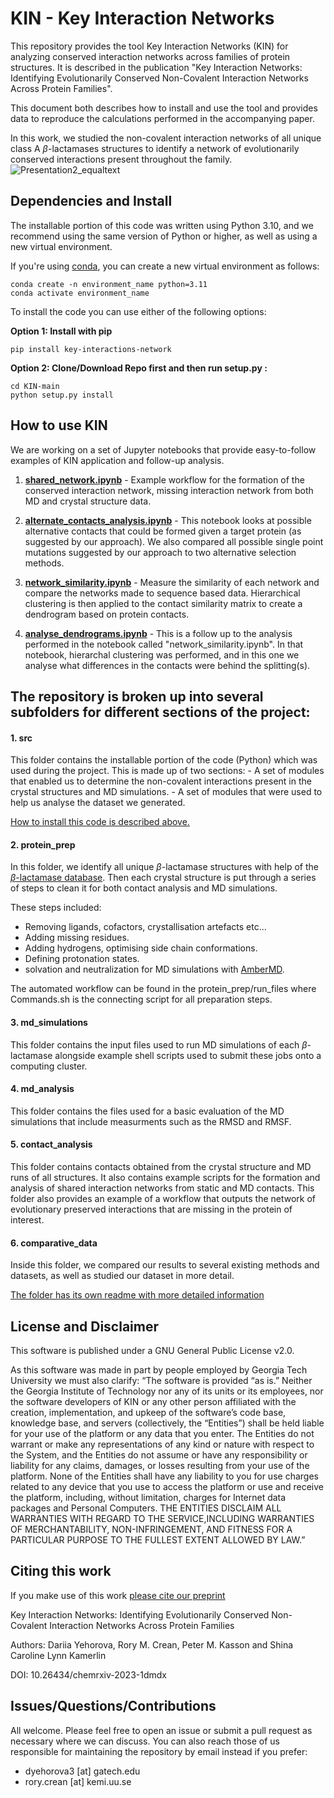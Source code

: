 # KIN - Key Interaction Networks

This repository provides the tool Key Interaction Networks (KIN) for analyzing conserved interaction networks across families of protein structures.  It is described in the publication "Key Interaction Networks: Identifying Evolutionarily Conserved Non-Covalent Interaction Networks Across Protein Families".

This document both describes how to install and use the tool and provides data to reproduce the calculations performed in the accompanying paper.

In this work, we studied the non-covalent interaction networks of all unique class A $\beta$-lactamases structures to identify a network of evolutionarily conserved interactions present throughout the family.
![Presentation2_equaltext](https://github.com/kamerlinlab/KIN/assets/66267331/d08b7e2e-b7c4-4fcc-b569-75077b1b652e)

## Dependencies and Install
The installable portion of this code was written using Python 3.10, and we recommend using the same version of Python or higher, as well as using a new virtual environment.

If you're using [conda](https://docs.conda.io/projects/conda/en/latest/user-guide/getting-started.html), you can create a new virtual environment as follows:
```
conda create -n environment_name python=3.11
conda activate environment_name
```

To install the code you can use either of the following options:

**Option 1: Install with pip**
```
pip install key-interactions-network
```

**Option 2: Clone/Download Repo first and then run setup.py :**

```
cd KIN-main
python setup.py install
```
## How to use KIN
   We are working on a set of Jupyter notebooks that provide easy-to-follow examples of KIN application and follow-up analysis.

   1. [**shared_network.ipynb**](https://github.com/kamerlinlab/KIN/blob/main/contact_analysis/shared_network.ipynb) - Example workflow for the formation of the conserved interaction network, missing interaction network from both MD and crystal structure data.

   2. [**alternate_contacts_analysis.ipynb**](https://github.com/kamerlinlab/KIN/blob/main/comparative_data/alternate_contacts_analysis.ipynb) - This notebook looks at possible alternative contacts that could be formed given a target protein (as suggested by our approach). We also compared all possible single point mutations suggested by our approach to two alternative selection methods.

 3. [**network_similarity.ipynb**](https://github.com/kamerlinlab/KIN/blob/main/comparative_data/network_similarity.ipynb) - Measure the similarity of each network and compare the networks made to sequence based data. Hierarchical clustering is then applied to the contact similarity matrix to create a dendrogram based on protein contacts.


4. [**analyse_dendrograms.ipynb**](https://github.com/kamerlinlab/KIN/blob/main/comparative_data/analyse_dendrograms.ipynb) - This is a follow up to the analysis performed in the notebook called "network_similarity.ipynb". In that notebook, hierarchal clustering was performed, and in this one we analyse what differences in the contacts were behind the splitting(s).

   
   
## The repository is broken up into several subfolders for different sections of the project:

#### 1. src
   This folder contains the installable portion of the code (Python) which was used during the project. This is made up of two sections:
      - A set of modules that enabled us to determine the non-covalent interactions present in the crystal structures and MD simulations.
      - A set of modules that were used to help us analyse the dataset we generated.

   [How to install this code is described above.](#dependencies-and-install)

#### 2. protein_prep
   In this folder, we identify all unique $\beta$-lactamase structures with help of the [$\beta$-lactamase database](http://bldb.eu/). Then each crystal structure is put through a series of steps to clean it for both contact analysis and MD simulations.

   These steps included:
   - Removing ligands, cofactors, crystallisation artefacts etc...
   - Adding missing residues.
   - Adding hydrogens, optimising side chain conformations.
   - Defining protonation states.
   - solvation and neutralization for MD simulations with [AmberMD](https://ambermd.org/).
     
The automated workflow can be found in the protein_prep/run_files where Commands.sh is the connecting script for all preparation steps. 

#### 3. md_simulations
   This folder contains the input files used to run MD simulations of each $\beta$-lactamase alongside example shell scripts used to submit these jobs onto a computing cluster.
   
#### 4. md_analysis
   This folder contains the files used for a basic evaluation of the MD simulations that include measurments such as the RMSD and RMSF. 
   
#### 5. contact_analysis
   This folder contains contacts obtained from the crystal structure and MD runs of all structures. It also contains example scripts for the formation and analysis of shared interaction networks from static and MD contacts. This folder also provides an example of a workflow that outputs the network of evolutionary preserved interactions that are missing in the protein of interest. 

#### 6. comparative_data
   Inside this folder, we compared our results to several existing methods and datasets, as well as studied our dataset in more detail.

   [The folder has its own readme with more detailed information](https://github.com/kamerlinlab/tools-project/tree/main/comparative_data#readme)

   
## License and Disclaimer

This software is published under a GNU General Public License v2.0.

As this software was made in part by people employed by Georgia Tech University we must also clarify: “The software is provided “as is.” Neither the Georgia Institute of Technology nor any of its units or its employees, nor the software developers of KIN or any other person affiliated with the creation, implementation, and upkeep of the software’s code base, knowledge base, and servers (collectively, the “Entities”) shall be held liable for your use of the platform or any data that you enter. The Entities do not warrant or make any representations of any kind or nature with respect to the System, and the Entities do not assume or have any responsibility or liability for any claims, damages, or losses resulting from your use of the platform. None of the Entities shall have any liability to you for use charges related to any device that you use to access the platform or use and receive the platform, including, without limitation, charges for Internet data packages and Personal Computers. THE ENTITIES DISCLAIM ALL WARRANTIES WITH REGARD TO THE SERVICE,INCLUDING WARRANTIES OF MERCHANTABILITY, NON-INFRINGEMENT, AND FITNESS FOR A PARTICULAR PURPOSE TO THE FULLEST EXTENT ALLOWED BY LAW.”


## Citing this work
If you make use of this work [please cite our preprint](https://chemrxiv.org/engage/chemrxiv/article-details/6545240848dad2312001fbf6)

Key Interaction Networks: Identifying Evolutionarily Conserved Non-Covalent Interaction Networks Across Protein Families

Authors: Dariia Yehorova, Rory M. Crean, Peter M. Kasson and Shina Caroline Lynn Kamerlin

DOI: 10.26434/chemrxiv-2023-1dmdx



## Issues/Questions/Contributions
All welcome. Please feel free to open an issue or submit a pull request as necessary where we can discuss.
You can also reach those of us responsible for maintaining the repository by email instead if you prefer:
- dyehorova3 [at] gatech.edu
- rory.crean [at] kemi.uu.se
